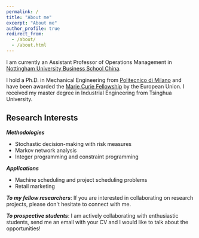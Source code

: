 ```yaml
---
permalink: /
title: "About me"
excerpt: "About me"
author_profile: true
redirect_from: 
  - /about/
  - /about.html
---
```



I am currently an Assistant Professor of Operations Management in [Nottingham University Business School China](https://www.nottingham.edu.cn/en/business/home.aspx). 

I hold a Ph.D. in Mechanical Engineering from [Politecnico di Milano](https://www.polimi.it/en) and have been awarded the [Marie Curie Fellowship](https://www.digiman4-0.mek.dtu.dk/About-us/Who-are-we/ESRs) by the European Union. I received my master degree in Industrial Engineering from Tsinghua University.
<!--- and bachelor degree in Information Management from NorthEast Forestry University.  --->

## Research Interests

***Methodologies***

* Stochastic decision-making with risk measures 
* Markov network analysis
* Integer programming and constraint programming

***Applications***
* Machine scheduling and project scheduling problems
* Retail marketing





***To my fellow researchers***: If you are interested in collaborating on research projects, please don't hesitate to connect with me.

***To prospective students***: I am actively collaborating with enthusiastic students, send me an email with your CV and I would like to talk about the opportunities!
